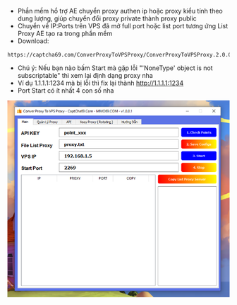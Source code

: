 

- Phần mềm hổ trợ AE chuyển proxy authen ip hoặc proxy kiểu tính theo dung lượng, giúp chuyển đổi proxy private thành proxy public
- Chuyển về IP:Ports trên VPS đã mở full port hoặc list port tương ứng List Proxy AE tạo ra trong phần mềm
- Download:
```
https://captcha69.com/ConverProxyToVPSProxy/ConverProxyToVPSProxy.2.0.0.1.rar
```
- Chú ý: Nếu bạn nào bấm Start mà gặp lỗi "'NoneType' object is not subscriptable" thì xem lại định dạng proxy nha
- Ví dụ 1.1.1.1:1234 mà bị lỗi thì fix lại thành http://1.1.1.1:1234
- Port Start có ít nhất 4 con số nha

![ConverProxy](conver-proxy.png)
